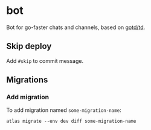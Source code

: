 # bot

Bot for go-faster chats and channels, based on [gotd/td](https://github.com/gotd/td).

## Skip deploy

Add `#skip` to commit message.

## Migrations

### Add migration

To add migration named `some-migration-name`:

```console
atlas migrate --env dev diff some-migration-name
```